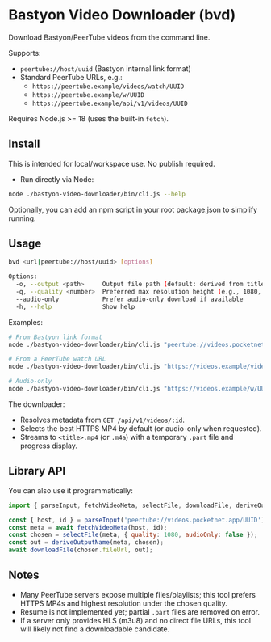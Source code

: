 # Bastyon Video Downloader (bvd)

Download Bastyon/PeerTube videos from the command line.

Supports:
- `peertube://host/uuid` (Bastyon internal link format)
- Standard PeerTube URLs, e.g.:
  - `https://peertube.example/videos/watch/UUID`
  - `https://peertube.example/w/UUID`
  - `https://peertube.example/api/v1/videos/UUID`

Requires Node.js >= 18 (uses the built-in `fetch`).

## Install

This is intended for local/workspace use. No publish required.

- Run directly via Node:

```bash
node ./bastyon-video-downloader/bin/cli.js --help
```

Optionally, you can add an npm script in your root package.json to simplify running.

## Usage

```bash
bvd <url|peertube://host/uuid> [options]

Options:
  -o, --output <path>     Output file path (default: derived from title)
  -q, --quality <number>  Preferred max resolution height (e.g., 1080, 720). Default: best available
  --audio-only            Prefer audio-only download if available
  -h, --help              Show help
```

Examples:

```bash
# From Bastyon link format
node ./bastyon-video-downloader/bin/cli.js "peertube://videos.pocketnet.app/UUID"

# From a PeerTube watch URL
node ./bastyon-video-downloader/bin/cli.js "https://videos.example/videos/watch/UUID" -q 720

# Audio-only
node ./bastyon-video-downloader/bin/cli.js "https://videos.example/w/UUID" --audio-only -o ./track.m4a
```

The downloader:
- Resolves metadata from `GET /api/v1/videos/:id`.
- Selects the best HTTPS MP4 by default (or audio-only when requested).
- Streams to `<title>.mp4` (or `.m4a`) with a temporary `.part` file and progress display.

## Library API

You can also use it programmatically:

```js
import { parseInput, fetchVideoMeta, selectFile, downloadFile, deriveOutputName } from './bastyon-video-downloader/lib/index.js';

const { host, id } = parseInput('peertube://videos.pocketnet.app/UUID');
const meta = await fetchVideoMeta(host, id);
const chosen = selectFile(meta, { quality: 1080, audioOnly: false });
const out = deriveOutputName(meta, chosen);
await downloadFile(chosen.fileUrl, out);
```

## Notes

- Many PeerTube servers expose multiple files/playlists; this tool prefers HTTPS MP4s and highest resolution under the chosen quality.
- Resume is not implemented yet; partial `.part` files are removed on error.
- If a server only provides HLS (m3u8) and no direct file URLs, this tool will likely not find a downloadable candidate.
